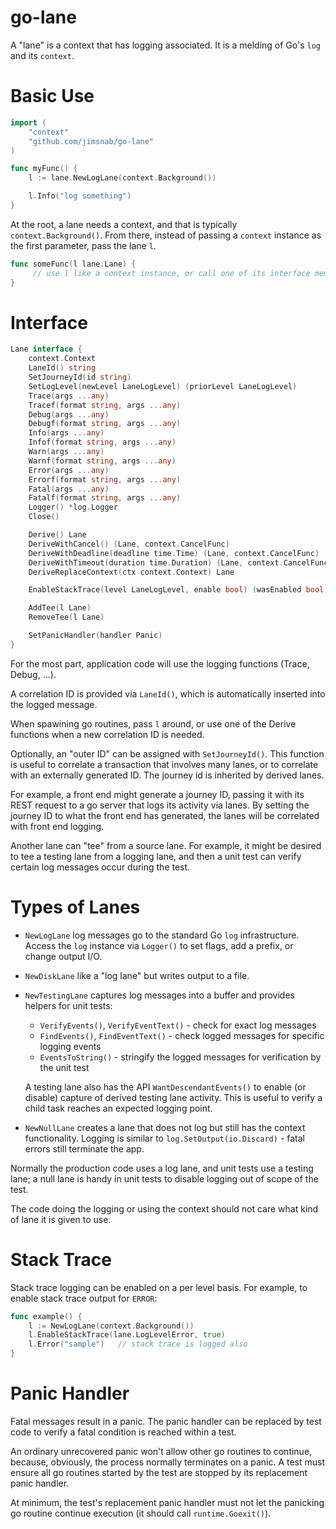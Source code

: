 # go-lane

A "lane" is a context that has logging associated. It is a melding of Go's `log` and its `context`.

# Basic Use

```go
import (
    "context"
    "github.com/jimsnab/go-lane"
)

func myFunc() {
    l := lane.NewLogLane(context.Background())

    l.Info("log something")
}
```

At the root, a lane needs a context, and that is typically `context.Background()`. From there, instead of
passing a `context` instance as the first parameter, pass the lane `l`.

```go
func someFunc(l lane.Lane) {
     // use l like a context instance, or call one of its interface members
}
```

# Interface
```go
Lane interface {
	context.Context
	LaneId() string
	SetJourneyId(id string)
	SetLogLevel(newLevel LaneLogLevel) (priorLevel LaneLogLevel)
	Trace(args ...any)
	Tracef(format string, args ...any)
	Debug(args ...any)
	Debugf(format string, args ...any)
	Info(args ...any)
	Infof(format string, args ...any)
	Warn(args ...any)
	Warnf(format string, args ...any)
	Error(args ...any)
	Errorf(format string, args ...any)
	Fatal(args ...any)
	Fatalf(format string, args ...any)
	Logger() *log.Logger
	Close()

	Derive() Lane
	DeriveWithCancel() (Lane, context.CancelFunc)
	DeriveWithDeadline(deadline time.Time) (Lane, context.CancelFunc)
	DeriveWithTimeout(duration time.Duration) (Lane, context.CancelFunc)
	DeriveReplaceContext(ctx context.Context) Lane

	EnableStackTrace(level LaneLogLevel, enable bool) (wasEnabled bool)

	AddTee(l Lane)
	RemoveTee(l Lane)

	SetPanicHandler(handler Panic)
}
```

For the most part, application code will use the logging functions (Trace, Debug, ...).

A correlation ID is provided via `LaneId()`, which is automatically inserted into the
logged message.

When spawining go routines, pass `l` around, or use one of the Derive functions when
a new correlation ID is needed.

Optionally, an "outer ID" can be assigned with `SetJourneyId()`. This function is useful
to correlate a transaction that involves many lanes, or to correlate with an externally
generated ID. The journey id is inherited by derived lanes.

For example, a front end might generate a journey ID, passing it with its REST
request to a go server that logs its activity via lanes. By setting the journey ID to
what the front end has generated, the lanes will be correlated with front end logging.

Another lane can "tee" from a source lane. For example, it might be desired to tee a
testing lane from a logging lane, and then a unit test can verify certain log messages
occur during the test.

# Types of Lanes
* `NewLogLane` log messages go to the standard Go `log` infrastructure. Access the `log`
  instance via `Logger()` to set flags, add a prefix, or change output I/O.
* `NewDiskLane` like a "log lane" but writes output to a file.
* `NewTestingLane` captures log messages into a buffer and provides helpers for unit tests:

	- `VerifyEvents()`, `VerifyEventText()` - check for exact log messages
	- `FindEvents()`, `FindEventText()` - check logged messages for specific logging events
	- `EventsToString()` - stringify the logged messages for verification by the unit test

  A testing lane also has the API `WantDescendantEvents()` to enable (or disable) capture of
  derived testing lane activity. This is useful to verify a child task reaches an expected
  logging point.

* `NewNullLane` creates a lane that does not log but still has the context functionality.
  Logging is similar to `log.SetOutput(io.Discard)` - fatal errors still terminate the app.

Normally the production code uses a log lane, and unit tests use a testing lane; a null
lane is handy in unit tests to disable logging out of scope of the test.

The code doing the logging or using the context should not care what kind of lane it
is given to use.

# Stack Trace
Stack trace logging can be enabled on a per level basis. For example, to enable stack
trace output for `ERROR`:

```go
func example() {
	l := NewLogLane(context.Background())
	l.EnableStackTrace(lane.LogLevelError, true)
	l.Error("sample")   // stack trace is logged also
}
```

# Panic Handler
Fatal messages result in a panic. The panic handler can be replaced by test code to
verify a fatal condition is reached within a test.

An ordinary unrecovered panic won't allow other go routines to continue, because,
obviously, the process normally terminates on a panic. A test must ensure all go
routines started by the test are stopped by its replacement panic handler.

At minimum, the test's replacement panic handler must not let the panicking go
routine continue execution (it should call `runtime.Goexit()`).

